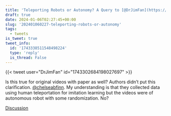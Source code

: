 ```yaml
---
title: 'Teleporting Robots or Autonomy? A Query to [@DrJimFan](https://x.com/DrJimFan)'
draft: true
date: 2024-01-06T02:27:45+00:00
slug: '202401060227-teleporting-robots-or-autonomy'
tags:
  - tweets
is_tweet: true
tweet_info:
  id: '1743338511548498224'
  type: 'reply'
  is_thread: False
---
```




{{< tweet user="DrJimFan" id="1743302684198027697" >}}

Is this true for original videos with paper as well? Authors didn’t put this clarification. [@chelseabfinn](https://x.com/chelseabfinn). My understanding is that they collected data using human teleportation for imitation learning but the videos were of autonomous robot with some randomization. No?

[Discussion](https://x.com/sytelus/status/1743338511548498224)
